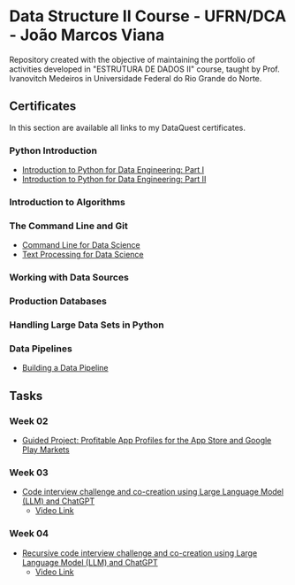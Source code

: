# Data Structure II Course - UFRN/DCA - João Marcos Viana

Repository created with the objective of maintaining the portfolio of activities developed in "ESTRUTURA DE DADOS II" course, taught by Prof. Ivanovitch Medeiros in Universidade Federal do Rio Grande do Norte.

## Certificates

In this section are available all links to my DataQuest certificates.

### Python Introduction
- [Introduction to Python for Data Engineering: Part I](https://app.dataquest.io/verify_cert/B4SALO3WK5OTXOKPT4P6/)
- [Introduction to Python for Data Engineering: Part II](https://app.dataquest.io/verify_cert/QCJYRFSAPONXQTCVXQ69/)
### Introduction to Algorithms

### The Command Line and Git
- [Command Line for Data Science](https://app.dataquest.io/verify_cert/8X98YZ5B7L69IPQKVYQC/)
- [Text Processing for Data Science](https://app.dataquest.io/verify_cert/KZMI29RVW3KDRGLL5MZM/)

### Working with Data Sources

### Production Databases

### Handling Large Data Sets in Python

### Data Pipelines
- [Building a Data Pipeline](https://app.dataquest.io/verify_cert/7E0QU13KJ04HYRQ7PKMC/)

## Tasks

### Week 02
- [Guided Project: Profitable App Profiles for the App Store and Google Play Markets](https://github.com/jota-emi/data-structure2023.1/blob/main/tasks/week02/guided_project_refactored/guided_project_refactoried.ipynb)

### Week 03
- [Code interview challenge and co-creation using Large Language Model (LLM) and ChatGPT](https://github.com/jota-emi/data-structure2023.1/blob/main/tasks/week03/Code_Interview_Linked_Queue_Stacks.ipynb)
    - [Video Link]()

### Week 04
- [Recursive code interview challenge and co-creation using Large Language Model (LLM) and ChatGPT](https://github.com/jota-emi/data-structure2023.1/blob/main/tasks/week04/Code_Interview_recursion.ipynb)
    - [Video Link]()